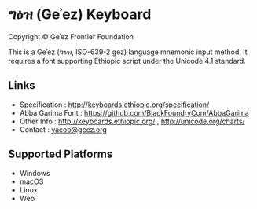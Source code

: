 ግዕዝ (Geʾez) Keyboard
====================

Copyright © Geʾez Frontier Foundation

This is a Geʾez (ግዕዝ, ISO-639-2 gez) language mnemonic input method.  It requires a font
supporting Ethiopic script under the Unicode 4.1 standard.

Links
-----

 * Specification :  http://keyboards.ethiopic.org/specification/
 * Abba Garima Font : https://github.com/BlackFoundryCom/AbbaGarima
 * Other Info    :  http://keyboards.ethiopic.org/ , http://unicode.org/charts/
 * Contact       :  yacob@geez.org

Supported Platforms
-------------------
 * Windows
 * macOS
 * Linux
 * Web
